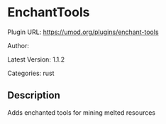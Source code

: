 # EnchantTools

Plugin URL: https://umod.org/plugins/enchant-tools

Author: 

Latest Version: 1.1.2

Categories: rust

## Description

Adds enchanted tools for mining melted resources
